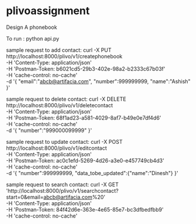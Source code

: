# plivoassignment
Design A phonebook

To run :
python api.py

sample request to add contact:
    curl -X PUT \
  http://localhost:8000/plivo/v1/createphonebook \
  -H 'Content-Type: application/json' \
  -H 'Postman-Token: b6021cd5-29b3-402e-98a2-b2333c67b03f' \
  -H 'cache-control: no-cache' \
  -d '{
	"email":"abcb@artifacia.com",
	"number":999999999,
	"name":"Ashish"
}'

sample request to delete contact:
    curl -X DELETE \
  http://localhost:8000/plivo/v1/deletecontact \
  -H 'Content-Type: application/json' \
  -H 'Postman-Token: 68f1ad23-a581-4029-8af7-b49e0e7df4d6' \
  -H 'cache-control: no-cache' \
  -d '{
	"number":"999000099999"
}'


sample request to update contact:
    curl -X POST \
  http://localhost:8000/plivo/v1/editcontact \
  -H 'Content-Type: application/json' \
  -H 'Postman-Token: ac0c1efd-5269-4d26-a3e0-e457749cb4d3' \
  -H 'cache-control: no-cache' \
  -d '{
	"number":999999999,
	"data_tobe_updated":{"name":"Dinesh"}
}'

sample request to search contact:
    curl -X GET \
  'http://localhost:8000/plivo/v1/searchcontact?start=0&email=abcb@artifacia.com%20' \
  -H 'Content-Type: application/json' \
  -H 'Postman-Token: 84f42d6e-363e-4e65-85e7-bc3dfbedfbb9' \
  -H 'cache-control: no-cache'
